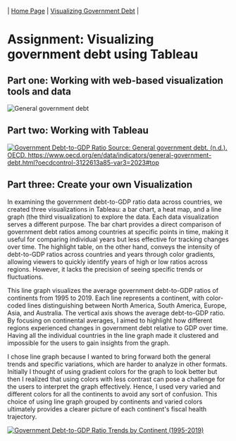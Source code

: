 | [Home Page](https://maitri-surti.github.io/maitri-surti-portfolio/) | [Visualizing Government Debt](https://maitri-surti.github.io/maitri-surti-portfolio/dataviz2) |

# Assignment: Visualizing government debt using Tableau

## Part one: Working with web-based visualization tools and data
![General government debt](https://github.com/user-attachments/assets/7e7b734f-9e0c-42f9-a6ef-7c6e75363b7f)

## Part two: Working with Tableau
<div class='tableauPlaceholder' id='viz1730428471902' style='position: relative'><noscript><a href='#'><img alt='Government Debt-to-GDP Ratio Source: General government debt. (n.d.). OECD. https:&#47;&#47;www.oecd.org&#47;en&#47;data&#47;indicators&#47;general-government-debt.html?oecdcontrol-3122613a85-var3=2023#top  ' src='https:&#47;&#47;public.tableau.com&#47;static&#47;images&#47;da&#47;dataviz2_17304284585290&#47;Sheet1&#47;1_rss.png' style='border: none' /></a></noscript><object class='tableauViz'  style='display:none;'><param name='host_url' value='https%3A%2F%2Fpublic.tableau.com%2F' /> <param name='embed_code_version' value='3' /> <param name='site_root' value='' /><param name='name' value='dataviz2_17304284585290&#47;Sheet1' /><param name='tabs' value='no' /><param name='toolbar' value='yes' /><param name='static_image' value='https:&#47;&#47;public.tableau.com&#47;static&#47;images&#47;da&#47;dataviz2_17304284585290&#47;Sheet1&#47;1.png' /> <param name='animate_transition' value='yes' /><param name='display_static_image' value='yes' /><param name='display_spinner' value='yes' /><param name='display_overlay' value='yes' /><param name='display_count' value='yes' /><param name='language' value='en-US' /><param name='filter' value='publish=yes' /></object></div>                
<script type='text/javascript'>                    
  var divElement = document.getElementById('viz1730428471902');                    
  var vizElement = divElement.getElementsByTagName('object')[0];                      
  vizElement.style.width='100%';vizElement.style.height=(divElement.offsetWidth*0.75)+'px';                    
  var scriptElement = document.createElement('script');                    
  scriptElement.src = 'https://public.tableau.com/javascripts/api/viz_v1.js';                    
  vizElement.parentNode.insertBefore(scriptElement, vizElement);                
</script>

## Part three: Create your own Visualization

In examining the government debt-to-GDP ratio data across countries, we created three visualizations in Tableau: a bar chart, a heat map, and a line graph (the third visualization) to explore the data. Each data visualization serves a different purpose. The bar chart provides a direct comparison of government debt ratios among countries at specific points in time, making it useful for comparing individual years but less effective for tracking changes over time. The highlight table, on the other hand, conveys the intensity of debt-to-GDP ratios across countries and years through color gradients, allowing viewers to quickly identify years of high or low ratios across regions. However, it lacks the precision of seeing specific trends or fluctuations.


This line graph visualizes the average government debt-to-GDP ratios of continents from 1995 to 2019. Each line represents a continent, with color-coded lines distinguishing between North America, South America, Europe, Asia, and Australia. The vertical axis shows the average debt-to-GDP ratio. By focusing on continental averages, I aimed to highlight how different regions experienced changes in government debt relative to GDP over time. Having all the individual countries in the line graph made it clustered and impossible for the users to gain insights from the graph. 

I chose line graph because I wanted to bring forward both the general trends and specific variations, which are harder to analyze in other formats. Initially I thought of using gradient colors for the graph to look better but then I realized that using colors with less contrast can pose a challenge for the users to interpret the graph effectively. Hence, I used very varied and different colors for all the continents to avoid any sort of confusion. This choice of using line graph grouped by continents and varied colors ultimately provides a clearer picture of each continent's fiscal health trajectory.

<div class='tableauPlaceholder' id='viz1730501069405' style='position: relative'><noscript><a href='#'><img alt='Government Debt-to-GDP Ratio Trends by Continent (1995-2019) ' src='https:&#47;&#47;public.tableau.com&#47;static&#47;images&#47;pa&#47;part3dataviz&#47;Sheet1&#47;1_rss.png' style='border: none' /></a></noscript><object class='tableauViz'  style='display:none;'><param name='host_url' value='https%3A%2F%2Fpublic.tableau.com%2F' /> <param name='embed_code_version' value='3' /> <param name='site_root' value='' /><param name='name' value='part3dataviz&#47;Sheet1' /><param name='tabs' value='no' /><param name='toolbar' value='yes' /><param name='static_image' value='https:&#47;&#47;public.tableau.com&#47;static&#47;images&#47;pa&#47;part3dataviz&#47;Sheet1&#47;1.png' /> <param name='animate_transition' value='yes' /><param name='display_static_image' value='yes' /><param name='display_spinner' value='yes' /><param name='display_overlay' value='yes' /><param name='display_count' value='yes' /><param name='language' value='en-US' /><param name='filter' value='publish=yes' /></object></div>                
<script type='text/javascript'>                    
  var divElement = document.getElementById('viz1730501069405');                    
  var vizElement = divElement.getElementsByTagName('object')[0];                    
  vizElement.style.width='100%';vizElement.style.height=(divElement.offsetWidth*0.75)+'px';                    
  var scriptElement = document.createElement('script');                    
  scriptElement.src = 'https://public.tableau.com/javascripts/api/viz_v1.js';                    
  vizElement.parentNode.insertBefore(scriptElement, vizElement);                
</script>

